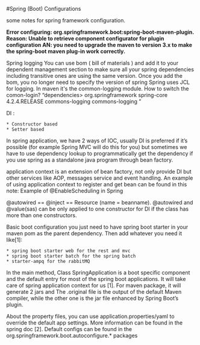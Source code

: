 #Spring (Boot) Configurations

some notes for spring framework configuration. 

**Error configuring: org.springframework.boot:spring-boot-maven-plugin. Reason: Unable to retrieve component configurator for plugin configuration
AN: you need to upgrade the maven to version 3.x to make the spring-boot maven plug-in work correctly.**

Spring logging
You can use bom ( bill of materials ) and add it to your dependent management section to make sure all your spring dependencies including transitive ones are using the same  version.
Once you add the bom, you no longer need to specify the version of spring
Spring uses JCL for logging. In maven it's the common-logging module.
How to switch the comon-login?
“dependencies>
<dependency>
<groupId>org.springframework</groupId>
<artifactId>spring-core</artifactId>
<version>4.2.4.RELEASE</version>
<exclusions>
<exclusion>
<groupId>commons-logging</groupId>
<artifactId>commons-logging</artifactId>
</exclusion>
</exclusions>
</dependency>
</dependencies>”

DI :

	* Constructor based
	* Setter based

In spring application, we have 2 ways of IOC, usually DI is preferred if it’s possible (for example Spring MVC will do this for you) but sometimes we have to use dependency lookup to programmatically get the dependency if you use spring as a standalone java program through bean factory.

application context is an extension of bean factory, not only provide DI but other services like AOP, messages service and event handling.
An example of using application context to register and get bean can be found in this note: Example of @EnableScheduling in Spring

@autowired == @inject == Resource (name = beanname).
@autowired and @value(sas) can be only applied to one constructor for DI if the class has more than one constructors.

Basic boot configuration
you just need to have spring boot starter in your maven pom as the parent dependency. Then add whatever you need it like[1]:

	* spring boot starter web for the rest and mvc
	* spring boot starter batch for the spring batch
	* starter-ampq for the rabbitMQ

In the main method, Class SpringApplication is a boot specific component and the default entry for most of the spring boot applications. It will take care of spring application context for us [1].
For maven package, it will generate 2 jars and The .original file is the output of the default Maven compiler, while the other one is the jar file enhanced by Spring Boot’s plugin.

About the property files, you can use application.properties/yaml to override the default app settings. More information can be found in the spring doc [2]. Default configs can be found in the org.springframework.boot.autoconfigure.* packages
